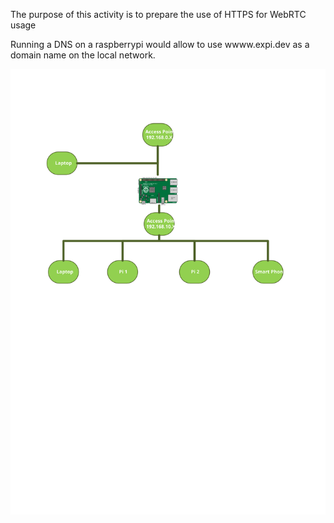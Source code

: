 The purpose of this activity is to prepare the use of HTTPS for WebRTC usage

Running a DNS on a raspberrypi would allow to use wwww.expi.dev as a domain name on the local network.

![Network](images/network.svg)
